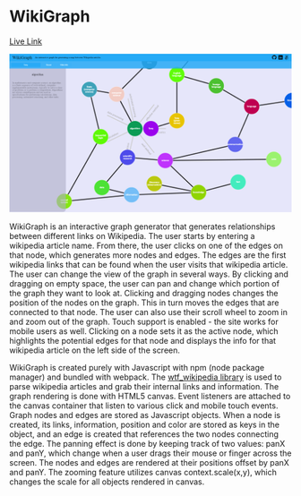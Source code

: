 # WikiGraph

[Live Link](https://sionar.github.io/WikiGraph/)

![Screenshot](https://github.com/sionar/WikiGraph/blob/master/screenshots/1.png)


WikiGraph is an interactive graph generator that generates relationships between different links on Wikipedia. The user starts by entering a wikipedia article name. From there, the user clicks on one of the edges on that node, which generates more nodes and edges. The edges are the first wikipedia links that can be found when the user visits that wikipedia article. The user can change the view of the graph in several ways. By clicking and dragging on empty space, the user can pan and change which portion of the graph they want to look at. Clicking and dragging nodes changes the position of the nodes on the graph. This in turn moves the edges that are connected to that node. The user can also use their scroll wheel to zoom in and zoom out of the graph. Touch support is enabled - the site works for mobile users as well. Clicking on a node sets it as the active node, which highlights the potential edges for that node and displays the info for that wikipedia article on the left side of the screen.

WikiGraph is created purely with Javascript with npm (node package manager) and bundled with webpack. The [wtf_wikipedia library](https://github.com/spencermountain/wtf_wikipedia) is used to parse wikipedia articles and grab their internal links and information. The graph rendering is done with HTML5 canvas. Event listeners are attached to the canvas container that listen to various click and mobile touch events. Graph nodes and edges are stored as Javascript objects. When a node is created, its links, information, position and color are stored as keys in the object, and an edge is created that references the two nodes connecting the edge. The panning effect is done by keeping track of two values: panX and panY, which change when a user drags their mouse or finger across the screen. The nodes and edges are rendered at their positions offset by panX and panY. The zooming feature utilizes canvas context.scale(x,y), which changes the scale for all objects rendered in canvas. 
